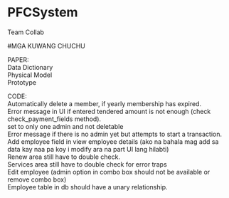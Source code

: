 # PFCSystem
Team Collab

#MGA KUWANG CHUCHU

PAPER: <br />
Data Dictionary <br />
Physical Model <br />
Prototype <br />



CODE: <br />
Automatically delete a member, if yearly membership has expired. <br/>
Error message in UI if entered tendered amount is not enough (check check_payment_fields method). <br/>
set to only one admin and not deletable <br/>
Error message if there is no admin yet but attempts to start a transaction. <br/>
Add employee field in view employee details (ako na bahala mag add sa data kay naa pa koy i modify ara na part UI lang hilabti) <br/>
Renew area still have to double check. <br/>
Services area still have to double check for error traps <br/>
Edit employee (admin option in combo box should not be available or remove combo box) <br/>
Employee table in db should have a unary relationship. <br/>
<br/>


